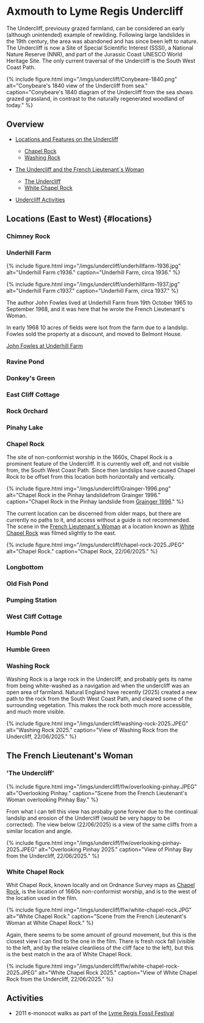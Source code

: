 # Axmouth to Lyme Regis Undercliff

The Undercliff, previousy grazed farmland, can be considered an early (although unintended) example of rewilding. Following large landslides in the 19th century, the area was abandoned and has since been left to nature. The Undercliff is now a Site of Special Scientific Interest (SSSI), a National Nature Reserve (NNR), and part of the Jurassic Coast UNESCO World Heritage Site. The only current traversal of the Undercliff is the South West Coast Path.

{% include figure.html img="/imgs/undercliff/Conybeare-1840.png" alt="Conybeare's 1840 view of the Undercliff from sea." caption="Conybeare's 1840 diagram of the Undercliff from the sea shows grazed grassland, in contrast to the naturally regenerated woodland of today." %}

## Overview

- [Locations and Features on the Undercliff](#locations)
  - [Chapel Rock](#chapel-rock)
  - [Washing Rock](#washing-rock)

- [The Undercliff and the French Lieutenant`s Woman](#the-french-lieutenants-woman)
  - [The Undercliff](#the-undercliff)
  - [White Chapel Rock](#white-chapel-rock)

- [Undercliff Activities](#activities)

## Locations (East to West) {#locations}

### Chimney Rock

### Underhill Farm

{% include figure.html img="/imgs/undercliff/underhillfarm-1936.jpg" alt="Underhill Farm c1936." caption="Underhill Farm, circa 1936." %}

{% include figure.html img="/imgs/undercliff/underhillfarm-1937.jpg" alt="Underhill Farm c1937." caption="Underhill Farm, circa 1937." %}

 The author John Fowles lived at Underhill Farm from 19th October 1965 to September 1968, and it was here that he wrote the French Lieutenant's Woman.

 In early 1968 10 acres of fields were lsot from the farm due to a landslip. Fowles sold the property at a discount, and moved to Belmont House.

 [John Fowles at Underhill Farm](https://news.dorsetcouncil.gov.uk/dorset-history-centre-blog/2022/11/04/john-fowles-part-3/)

### Ravine Pond

### Donkey's Green

### East Cliff Cottage

### Rock Orchard

### Pinahy Lake

### Chapel Rock

The site of non-conformist worship in the 1660s, Chapel Rock is a prominent feature of the Undercliff. It is currently well off, and not visible from, the South West Coast Path. Since then landslips have caused Chapel Rock to be offset from this location both horizontally and vertically.

{% include figure.html img="/imgs/undercliff/Grainger-1996.png" alt="Chapel Rock in the Pinhay landslidefrom Grainger 1996." caption="Chapel Rock in the Pinhay landslide from <a href='https://ussher.org.uk/wp-content/uploads/journal/1996/02-Grainger_et_al_1996.pdf' >Grainger 1996</a>." %}

The current location can be discerned from older maps, but there are currently no paths to it, and access without a guide is not recommended. The scene in the [French Lieutenant`s Woman](#the-french-lieutenants-woman) at a location known as [White Chapel Rock](#white-chapel-rock) was filmed slightly to the east.

{% include figure.html img="/imgs/undercliff/chapel-rock-2025.JPEG" alt="Chapel Rock." caption="Chapel Rock, 22/06/2025." %}

### Longbottom

### Old Fish Pond

### Pumping Station

### West Cliff Cottage

### Humble Pond

### Humble Green

### Washing Rock

Washing Rock is a large rock in the Undercliff, and probably gets its name from being white-washed as a navigation aid when the undercliff was an open area of farmland. Natural England have recently (2025) created a new path to the rock from the South West Coast Path, and cleared some of the surrounding vegetation. This makes the rock both much more accessible, and much more visible.

{% include figure.html img="/imgs/undercliff/washing-rock-2025.JPEG" alt="Washing Rock 2025." caption="View of Washing Rock from the Undercliff, 22/06/2025." %}

## The French Lieutenant's Woman

### 'The Undercliff'

{% include figure.html img="/imgs/undercliff/flw/overlooking-pinhay.JPEG" alt="Overlooking Pinhay." caption="Scene from the French Lieutenant's Woman overlooking Pinhay Bay." %}

From what I can tell this view has probaby gone forever due to the continual landslip and erosion of the Undercliff (would be very happy to be corrected). The view below (22/06/2025) is a view of the same cliffs from a similar location and angle.

{% include figure.html img="/imgs/undercliff/flw/overlooking-pinhay-2025.JPEG" alt="Overlooking Pinhay 2025." caption="View of Pinhay Bay from the Undercliff, 22/06/2025." %}

### White Chapel Rock

Whit Chapel Rock, known locally and on Ordnance Survey maps as [Chapel Rock](#chapel-rock), is the location of 1660s non-conformist worship, and is to the west of the location used in the film.

{% include figure.html img="/imgs/undercliff/flw/white-chapel-rock.JPG" alt="White Chapel Rock." caption="Scene from the French Lieutenant's Woman at White Chapel Rock." %}

Again, there seems to be some amount of ground movement, but this is the closest view I can find to the one in the film. There is fresh rock fall (visible to the left, and by the relaive cleanliess of the cliff face to the left), but this is the best match in the ara of White Chapel Rock.

{% include figure.html img="/imgs/undercliff/flw/white-chapel-rock-2025.JPEG" alt="White Chapel Rock 2025." caption="View of White Chapel Rock from the Undercliff, 22/06/2025." %}

## Activities

- 2011 e-monocot walks as part of the [Lyme Regis Fossil Festival](https://fossilfestival.com/)
